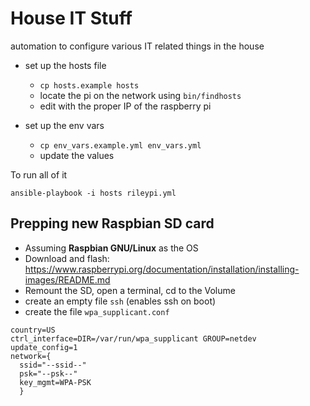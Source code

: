 # House IT Stuff
automation to configure various IT related things in the house

- set up the hosts file
  - `cp hosts.example hosts`
  - locate the pi on the network using `bin/findhosts`
  - edit with the proper IP of the raspberry pi

- set up the env vars
  - `cp env_vars.example.yml env_vars.yml`
  - update the values

To run all of it
```
ansible-playbook -i hosts rileypi.yml
```

## Prepping new Raspbian SD card

- Assuming **Raspbian GNU/Linux** as the OS
- Download and flash: https://www.raspberrypi.org/documentation/installation/installing-images/README.md
- Remount the SD, open a terminal, cd to the Volume
- create an empty file `ssh` (enables ssh on boot)
- create the file `wpa_supplicant.conf`

```
country=US
ctrl_interface=DIR=/var/run/wpa_supplicant GROUP=netdev
update_config=1
network={
  ssid="--ssid--"
  psk="--psk--"
  key_mgmt=WPA-PSK
  }
```
